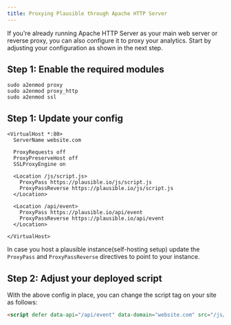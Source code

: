 ```yaml
---
title: Proxying Plausible through Apache HTTP Server
---
```


If you're already running Apache HTTP Server as your main web server or reverse
proxy, you can also configure it to proxy your analytics. Start by adjusting your configuration as shown in the next step.

## Step 1: Enable the required modules

```
sudo a2enmod proxy
sudo a2enmod proxy_http
sudo a2enmod ssl
```

## Step 1: Update your config
```
<VirtualHost *:80>
  ServerName website.com

  ProxyRequests off
  ProxyPreserveHost off
  SSLProxyEngine on

  <Location /js/script.js>
    ProxyPass https://plausible.io/js/script.js
    ProxyPassReverse https://plausible.io/js/script.js
  </Location>

  <Location /api/event>
    ProxyPass https://plausible.io/api/event
    ProxyPassReverse https://plausible.io/api/event
  </Location>

</VirtualHost>
```

In case you host a plausible instance(self-hosting setup) update the `ProxyPass` and `ProxyPassReverse` directives to point to your instance.


## Step 2: Adjust your deployed script

With the above config in place, you can change the script tag on your site as follows:

```html
<script defer data-api="/api/event" data-domain="website.com" src="/js/script.js"></script>
```
